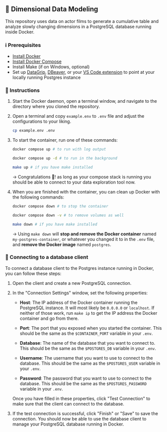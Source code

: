 ## :rocket: Dimensional Data Modeling

This repository uses data on actor films to generate a cumulative table and analyze slowly changing dimensions in a PostgreSQL database running inside Docker.

### :information_source: Prerequisites 
 * [Install Docker](https://docs.docker.com/get-docker)
 * [Install Docker Compose](https://docs.docker.com/compose/install/#installation-scenarios)
 * Install Make (if on Windows, optional)
 * Set up [DataGrip](https://www.jetbrains.com/datagrip/buy/#discounts), [DBeaver](https://dbeaver.io/download/), or your [VS Code extension](https://marketplace.visualstudio.com/items?itemName=cweijan.vscode-postgresql-client2) to point at your locally running Postgres instance

### :pencil: Instructions

1. Start the Docker daemon, open a terminal window, and navigate to the directory where you cloned the repository.

2. Open a terminal and copy `example.env` to `.env` file and adjust the configurations to your liking. 
    
    ```bash
    cp example.env .env
    ```

3. To start the container, run one of these commands:

    ```bash
    docker compose up # to run with log output
    
    docker compose up -d # to run in the background

    make up # if you have make installed
    ```

    &rarr; Congratulations :tada:! as long as your compose stack is running you should be able to connect to your data exploration tool now.

4. When you are finished with the container, you can clean up Docker with the following commands:

    ```bash
    docker compose down # to stop the container
    
    docker compose down -v # to remove volumes as well
    
    make down # if you have make installed
    ```

    &rarr; Using `make down` will **stop and remove the Docker container** named `my-postgres-container`, or whatever you changed it to in the `.env` file, and **remove the Docker image** named `postgres`.


### :electric_plug: Connecting to a database client

To connect a database client to the Postgres instance running in Docker, you can follow these steps:

1. Open the client and create a new PostgreSQL connection.

2. In the "Connection Settings" window, set the following properties:

    * **Host**: The IP address of the Docker container running the PostgreSQL instance. It will most likely be `0.0.0.0` or `localhost`. If neither of those work, run `make ip` to get the IP address the Docker container and go from there.

    * **Port**: The port that you exposed when you started the container. This should be the same as the `$CONTAINER_PORT` variable in your `.env`.

    * **Database**: The name of the database that you want to connect to. This should be the same as the `$POSTGRES_DB` variable in your `.env`.

    * **Username**: The username that you want to use to connect to the database. This should be the same as the `$POSTGRES_USER` variable in your `.env`.

    * **Password**: The password that you want to use to connect to the database. This should be the same as the `$POSTGRES_PASSWORD` variable in your `.env`.

    Once you have filled in these properties, click "Test Connection" to make sure that the client can connect to the database.

3. If the test connection is successful, click "Finish" or "Save" to save the connection. You should now be able to use the database client to manage your PostgreSQL database running in Docker.
